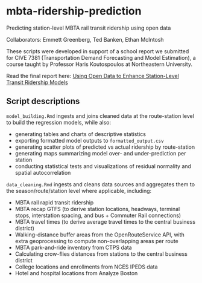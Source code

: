 # mbta-ridership-prediction
Predicting station-level MBTA rail transit ridership using open data

Collaborators: Emmett Greenberg, Ted Banken, Ethan McIntosh
 
These scripts were developed in support of a school report we submitted for CIVE 7381 (Transportation Demand Forecasting and Model Estimation), a course taught by Professor Haris Koutospoulos at Northeastern University. 

Read the final report here: [Using Open Data to Enhance Station-Level Transit Ridership Models](https://docs.google.com/document/d/1bCEKMQc2sCZsuZDSd6N0AVITrZFgVIpXqUhIXhQ5qhY/edit?usp=sharing)

## Script descriptions

`model_building.Rmd` ingests and joins cleaned data at the route-station level to build the regression models, while also:
   - generating tables and charts of descriptive statistics
   - exporting formatted model outputs to `formatted_output.csv`
   - generating scatter plots of predicted vs actual ridership by route-station
   - generating maps summarizing model over- and under-prediction per station
   - conducting statistical tests and visualizations of residual normality and spatial autocorrelation

`data_cleaning.Rmd` ingests and cleans data sources and aggregates them to the season/route/station level where applicable, including:
   - MBTA rail rapid transit ridership
   - MBTA recap GTFS (to derive station locations, headways, terminal stops, interstation spacing, and bus + Commuter Rail connections)
   - MBTA travel times (to derive average travel times to the central business district)
   - Walking-distance buffer areas from the OpenRouteService API, with extra geoprocessing to compute non-overlapping areas per route
   - MBTA park-and-ride inventory from CTPS data
   - Calculating crow-flies distances from stations to the central business district
   - College locations and enrollments from NCES IPEDS data
   - Hotel and hospital locations from Analyze Boston

